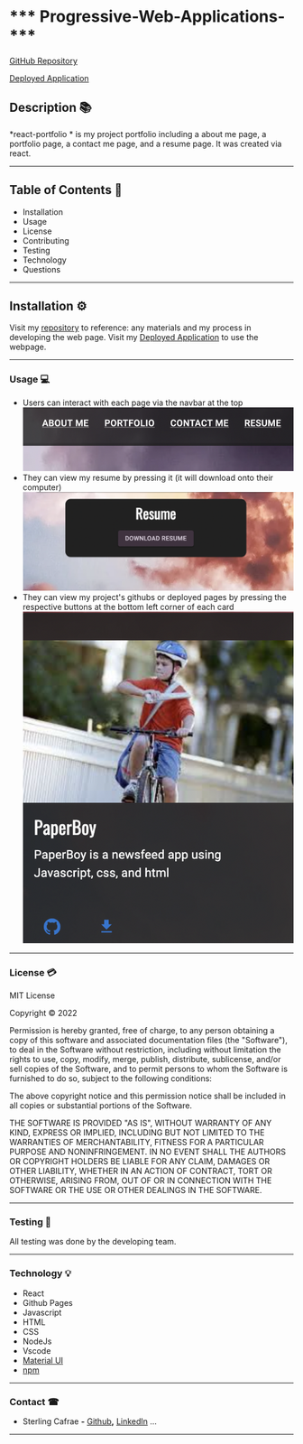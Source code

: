 # *** Progressive-Web-Applications- ***
[GitHub Repository](https://github.com/scarfrae/react-portfolio)

[Deployed Application](https://scarfrae.github.io/react-portfolio/)

<!-- deployed application -->
## **Description** 📚

*react-portfolio * is my project portfolio including a about me page, a portfolio page, a contact me page, and a resume page. It was created via react.
<hr>

## **Table of Contents** 📄

* Installation
* Usage
* License
* Contributing
* Testing
* Technology
* Questions

---

## **Installation** ⚙️

Visit my [repository](https://github.com/scarfrae/react-portfolio) to reference: any materials and my process in developing the web page. Visit my [Deployed Application](https://scarfrae.github.io/react-portfolio/) to use the webpage.
<hr>

### **Usage** 💻
* Users can interact with each page via the navbar at the top
![Screenshot of Navbar](./src/images/Navbar.png)
* They can view my resume by pressing it (it will download onto their computer)
![Screenshot of Resume Button](./src/images/Button.png)
* They can view my project's githubs or deployed pages by pressing the respective buttons at the bottom left corner of each card
![Screenshot of Project Button Usage](./src/images/ProjectButton.png)

<hr>

### **License** 💳

MIT License

Copyright © 2022

Permission is hereby granted, free of charge, to any person obtaining a copy of this software and associated documentation files (the "Software"), to deal in the Software without restriction, including without limitation the rights to use, copy, modify, merge, publish, distribute, sublicense, and/or sell copies of the Software, and to permit persons to whom the Software is furnished to do so, subject to the following conditions:

The above copyright notice and this permission notice shall be included in all copies or substantial portions of the Software.

THE SOFTWARE IS PROVIDED "AS IS", WITHOUT WARRANTY OF ANY KIND, EXPRESS OR IMPLIED, INCLUDING BUT NOT LIMITED TO THE WARRANTIES OF MERCHANTABILITY, FITNESS FOR A PARTICULAR PURPOSE AND NONINFRINGEMENT. IN NO EVENT SHALL THE AUTHORS OR COPYRIGHT HOLDERS BE LIABLE FOR ANY CLAIM, DAMAGES OR OTHER LIABILITY, WHETHER IN AN ACTION OF CONTRACT, TORT OR OTHERWISE, ARISING FROM, OUT OF OR IN CONNECTION WITH THE SOFTWARE OR THE USE OR OTHER DEALINGS IN THE SOFTWARE.
<hr>

### **Testing** 📝
All testing was done by the developing team.
<hr>

### **Technology** 💡
* React
* Github Pages
* Javascript
* HTML
* CSS
* NodeJs
* Vscode
* [Material UI](https://mui.com/)
* [npm](https://www.npmjs.com/)

<hr>

### **Contact** ☎
* Sterling Cafrae **-** [Github](https://github.com/scarfrae)**,** [LinkedIn](https://www.linkedin.com/in/sterling-carfrae-a2a8151a5/)
...
***
